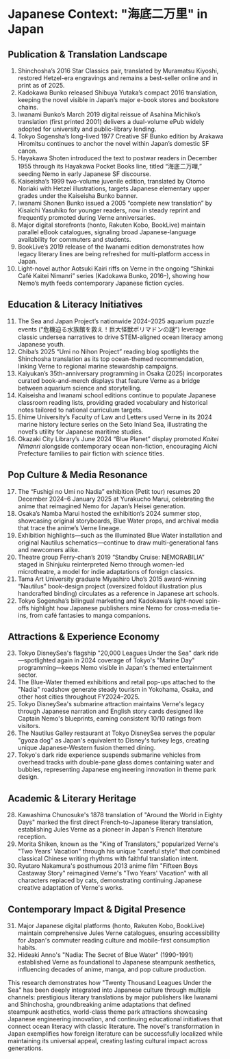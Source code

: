 # Japanese Context: "海底二万里" in Japan

## Publication & Translation Landscape
1. Shinchosha’s 2016 Star Classics pair, translated by Muramatsu Kiyoshi, restored Hetzel-era engravings and remains a best-seller online and in print as of 2025.
2. Kadokawa Bunko released Shibuya Yutaka’s compact 2016 translation, keeping the novel visible in Japan’s major e-book stores and bookstore chains.
3. Iwanami Bunko’s March 2019 digital reissue of Asahina Michiko’s translation (first printed 2001) delivers a dual-volume ePub widely adopted for university and public-library lending.
4. Tokyo Sogensha’s long-lived 1977 Creative SF Bunko edition by Arakawa Hiromitsu continues to anchor the novel within Japan’s domestic SF canon.
5. Hayakawa Shoten introduced the text to postwar readers in December 1955 through its Hayakawa Pocket Books line, titled “海底二万哩,” seeding Nemo in early Japanese SF discourse.
6. Kaiseisha’s 1999 two-volume juvenile edition, translated by Otomo Noriaki with Hetzel illustrations, targets Japanese elementary upper grades under the Kaiseisha Bunko banner.
7. Iwanami Shonen Bunko issued a 2005 “complete new translation” by Kisaichi Yasuhiko for younger readers, now in steady reprint and frequently promoted during Verne anniversaries.
8. Major digital storefronts (honto, Rakuten Kobo, BookLive) maintain parallel eBook catalogues, signaling broad Japanese-language availability for commuters and students.
9. BookLive’s 2019 release of the Iwanami edition demonstrates how legacy literary lines are being refreshed for multi-platform access in Japan.
10. Light-novel author Aotsuki Kairi riffs on Verne in the ongoing “Shinkai Café Kaitei Nimanri” series (Kadokawa Bunko, 2016–), showing how Nemo’s myth feeds contemporary Japanese fiction cycles.

## Education & Literacy Initiatives
11. The Sea and Japan Project’s nationwide 2024–2025 aquarium puzzle events (“危機迫る水族館を救え！巨大怪獣ポリマドンの謎”) leverage classic undersea narratives to drive STEM-aligned ocean literacy among Japanese youth.
12. Chiba’s 2025 “Umi no Nihon Project” reading blog spotlights the Shinchosha translation as its top ocean-themed recommendation, linking Verne to regional marine stewardship campaigns.
13. Kaiyukan’s 35th-anniversary programming in Osaka (2025) incorporates curated book-and-merch displays that feature Verne as a bridge between aquarium science and storytelling.
14. Kaiseisha and Iwanami school editions continue to populate Japanese classroom reading lists, providing graded vocabulary and historical notes tailored to national curriculum targets.
15. Ehime University’s Faculty of Law and Letters used Verne in its 2024 marine history lecture series on the Seto Inland Sea, illustrating the novel’s utility for Japanese maritime studies.
16. Okazaki City Library’s June 2024 “Blue Planet” display promoted *Kaitei Nimanri* alongside contemporary ocean non-fiction, encouraging Aichi Prefecture families to pair fiction with science titles.

## Pop Culture & Media Resonance
17. The “Fushigi no Umi no Nadia” exhibition (Petit tour) resumes 20 December 2024–6 January 2025 at Yurakucho Marui, celebrating the anime that reimagined Nemo for Japan’s Heisei generation.
18. Osaka’s Namba Marui hosted the exhibition’s 2024 summer stop, showcasing original storyboards, Blue Water props, and archival media that trace the anime’s Verne lineage.
19. Exhibition highlights—such as the illuminated Blue Water installation and original Nautilus schematics—continue to draw multi-generational fans and newcomers alike.
20. Theatre group Ferry-chan’s 2019 “Standby Cruise: NEMORABILIA” staged in Shinjuku reinterpreted Nemo through women-led microtheatre, a model for indie adaptations of foreign classics.
21. Tama Art University graduate Miyashiro Uho’s 2015 award-winning “Nautilus” book-design project (oversized foldout illustration plus handcrafted binding) circulates as a reference in Japanese art schools.
22. Tokyo Sogensha’s bilingual marketing and Kadokawa’s light-novel spin-offs highlight how Japanese publishers mine Nemo for cross-media tie-ins, from café fantasies to manga companions.

## Attractions & Experience Economy
23. Tokyo DisneySea's flagship "20,000 Leagues Under the Sea" dark ride—spotlighted again in 2024 coverage of Tokyo's "Marine Day" programming—keeps Nemo visible in Japan's themed entertainment sector.
24. The Blue-Water themed exhibitions and retail pop-ups attached to the "Nadia" roadshow generate steady tourism in Yokohama, Osaka, and other host cities throughout FY2024–2025.
25. Tokyo DisneySea's submarine attraction maintains Verne's legacy through Japanese narration and English story cards designed like Captain Nemo's blueprints, earning consistent 10/10 ratings from visitors.
26. The Nautilus Galley restaurant at Tokyo DisneySea serves the popular "gyoza dog" as Japan's equivalent to Disney's turkey legs, creating unique Japanese-Western fusion themed dining.
27. Tokyo's dark ride experience suspends submarine vehicles from overhead tracks with double-pane glass domes containing water and bubbles, representing Japanese engineering innovation in theme park design.

## Academic & Literary Heritage
28. Kawashima Chunosuke's 1878 translation of "Around the World in Eighty Days" marked the first direct French-to-Japanese literary translation, establishing Jules Verne as a pioneer in Japan's French literature reception.
29. Morita Shiken, known as the "King of Translators," popularized Verne's "Two Years' Vacation" through his unique "careful style" that combined classical Chinese writing rhythms with faithful translation intent.
30. Ryutaro Nakamura's posthumous 2013 anime film "Fifteen Boys Castaway Story" reimagined Verne's "Two Years' Vacation" with all characters replaced by cats, demonstrating continuing Japanese creative adaptation of Verne's works.

## Contemporary Impact & Digital Presence
31. Major Japanese digital platforms (honto, Rakuten Kobo, BookLive) maintain comprehensive Jules Verne catalogues, ensuring accessibility for Japan's commuter reading culture and mobile-first consumption habits.
32. Hideaki Anno's "Nadia: The Secret of Blue Water" (1990-1991) established Verne as foundational to Japanese steampunk aesthetics, influencing decades of anime, manga, and pop culture production.

This research demonstrates how "Twenty Thousand Leagues Under the Sea" has been deeply integrated into Japanese culture through multiple channels: prestigious literary translations by major publishers like Iwanami and Shinchosha, groundbreaking anime adaptations that defined steampunk aesthetics, world-class theme park attractions showcasing Japanese engineering innovation, and continuing educational initiatives that connect ocean literacy with classic literature. The novel's transformation in Japan exemplifies how foreign literature can be successfully localized while maintaining its universal appeal, creating lasting cultural impact across generations.
